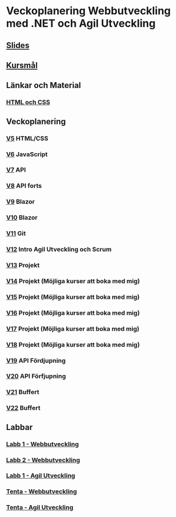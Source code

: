 # Veckoplanering Webbutveckling med .NET och Agil Utveckling

## [Slides](./assets/Slides/)

## [Kursmål](./assets/kursmål.md)

## Länkar och Material

### [HTML och CSS](./assets/HTMLochCSS/LänkarOchMaterial.md)

## Veckoplanering

### [V5](./assets/V5.md) HTML/CSS

### [V6](./assets/V6.md) JavaScript

### [V7](./assets/V7.md) API

### [V8](./assets/V8.md) API forts

### [V9](./assets/V9.md) Blazor

### [V10](./assets/V10.md) Blazor

### [V11](./assets/V11.md)  Git

### [V12](./assets/V12.md) Intro Agil Utveckling och Scrum

### [V13](./assets/V13.md) Projekt

### [V14](./assets/V14.md) Projekt (Möjliga kurser att boka med mig)

### [V15](./assets/V15.md) Projekt (Möjliga kurser att boka med mig)

### [V16](./assets/V16.md) Projekt (Möjliga kurser att boka med mig)

### [V17](./assets/V17.md) Projekt (Möjliga kurser att boka med mig)

### [V18](./assets/V18.md) Projekt (Möjliga kurser att boka med mig)

### [V19](./assets/V19.md) API Fördjupning

### [V20](./assets/V20.md) API Förfjupning

### [V21](./assets/V21.md) Buffert

### [V22](./assets/V22.md) Buffert

## Labbar

### [Labb 1 - Webbutveckling](./assets/Labb1Webb.md)
### [Labb 2 - Webbutveckling](./assets/Labb2Webb.md)
### [Labb 1 - Agil Utveckling](./assets/Labb1Agile.md)
### [Tenta - Webbutveckling](./assets/InfoHemtentor.md)
### [Tenta - Agil Utveckling](./assets/InfoHemtentor.md)
